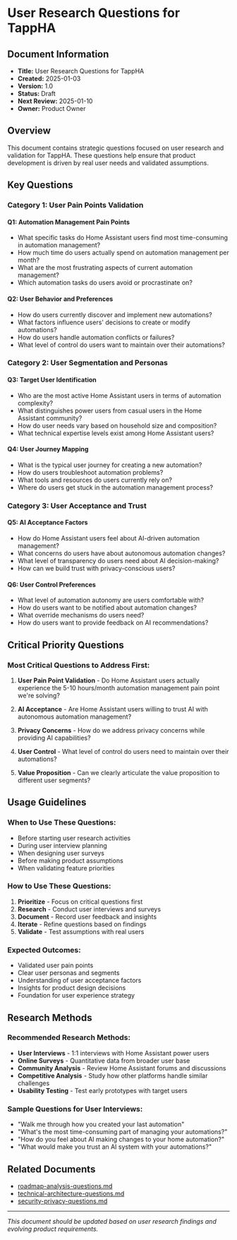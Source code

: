 # User Research Questions for TappHA

## Document Information

- **Title:** User Research Questions for TappHA
- **Created:** 2025-01-03
- **Version:** 1.0
- **Status:** Draft
- **Next Review:** 2025-01-10
- **Owner:** Product Owner

## Overview

This document contains strategic questions focused on user research and validation for TappHA. These questions help ensure that product development is driven by real user needs and validated assumptions.

## Key Questions

### Category 1: User Pain Points Validation

#### Q1: Automation Management Pain Points
- What specific tasks do Home Assistant users find most time-consuming in automation management?
- How much time do users actually spend on automation management per month?
- What are the most frustrating aspects of current automation management?
- Which automation tasks do users avoid or procrastinate on?

#### Q2: User Behavior and Preferences
- How do users currently discover and implement new automations?
- What factors influence users' decisions to create or modify automations?
- How do users handle automation conflicts or failures?
- What level of control do users want to maintain over their automations?

### Category 2: User Segmentation and Personas

#### Q3: Target User Identification
- Who are the most active Home Assistant users in terms of automation complexity?
- What distinguishes power users from casual users in the Home Assistant community?
- How do user needs vary based on household size and composition?
- What technical expertise levels exist among Home Assistant users?

#### Q4: User Journey Mapping
- What is the typical user journey for creating a new automation?
- How do users troubleshoot automation problems?
- What tools and resources do users currently rely on?
- Where do users get stuck in the automation management process?

### Category 3: User Acceptance and Trust

#### Q5: AI Acceptance Factors
- How do Home Assistant users feel about AI-driven automation management?
- What concerns do users have about autonomous automation changes?
- What level of transparency do users need about AI decision-making?
- How can we build trust with privacy-conscious users?

#### Q6: User Control Preferences
- What level of automation autonomy are users comfortable with?
- How do users want to be notified about automation changes?
- What override mechanisms do users need?
- How do users want to provide feedback on AI recommendations?

## Critical Priority Questions

### Most Critical Questions to Address First:

1. **User Pain Point Validation** - Do Home Assistant users actually experience the 5-10 hours/month automation management pain point we're solving?

2. **AI Acceptance** - Are Home Assistant users willing to trust AI with autonomous automation management?

3. **Privacy Concerns** - How do we address privacy concerns while providing AI capabilities?

4. **User Control** - What level of control do users need to maintain over their automations?

5. **Value Proposition** - Can we clearly articulate the value proposition to different user segments?

## Usage Guidelines

### When to Use These Questions:
- Before starting user research activities
- During user interview planning
- When designing user surveys
- Before making product assumptions
- When validating feature priorities

### How to Use These Questions:
1. **Prioritize** - Focus on critical questions first
2. **Research** - Conduct user interviews and surveys
3. **Document** - Record user feedback and insights
4. **Iterate** - Refine questions based on findings
5. **Validate** - Test assumptions with real users

### Expected Outcomes:
- Validated user pain points
- Clear user personas and segments
- Understanding of user acceptance factors
- Insights for product design decisions
- Foundation for user experience strategy

## Research Methods

### Recommended Research Methods:
- **User Interviews** - 1:1 interviews with Home Assistant power users
- **Online Surveys** - Quantitative data from broader user base
- **Community Analysis** - Review Home Assistant forums and discussions
- **Competitive Analysis** - Study how other platforms handle similar challenges
- **Usability Testing** - Test early prototypes with target users

### Sample Questions for User Interviews:
- "Walk me through how you created your last automation"
- "What's the most time-consuming part of managing your automations?"
- "How do you feel about AI making changes to your home automation?"
- "What would make you trust an AI system with your automations?"

## Related Documents

- [roadmap-analysis-questions.md](./roadmap-analysis-questions.md)
- [technical-architecture-questions.md](./technical-architecture-questions.md)
- [security-privacy-questions.md](./security-privacy-questions.md)

---

*This document should be updated based on user research findings and evolving product requirements.* 